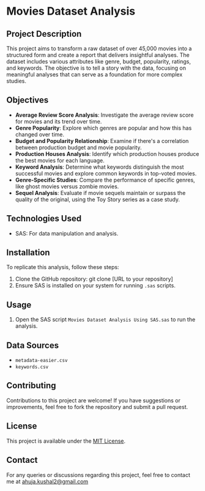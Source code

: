 # Movies Dataset Analysis

## Project Description
This project aims to transform a raw dataset of over 45,000 movies into a structured form and create a report that delivers insightful analyses. The dataset includes various attributes like genre, budget, popularity, ratings, and keywords. The objective is to tell a story with the data, focusing on meaningful analyses that can serve as a foundation for more complex studies.

## Objectives
- **Average Review Score Analysis**: Investigate the average review score for movies and its trend over time.
- **Genre Popularity**: Explore which genres are popular and how this has changed over time.
- **Budget and Popularity Relationship**: Examine if there's a correlation between production budget and movie popularity.
- **Production Houses Analysis**: Identify which production houses produce the best movies for each language.
- **Keyword Analysis**: Determine what keywords distinguish the most successful movies and explore common keywords in top-voted movies.
- **Genre-Specific Studies**: Compare the performance of specific genres, like ghost movies versus zombie movies.
- **Sequel Analysis**: Evaluate if movie sequels maintain or surpass the quality of the original, using the Toy Story series as a case study.

## Technologies Used
- SAS: For data manipulation and analysis.

## Installation
To replicate this analysis, follow these steps:
1. Clone the GitHub repository: git clone [URL to your repository]
2. Ensure SAS is installed on your system for running `.sas` scripts.

## Usage
1. Open the SAS script `Movies Dataset Analysis Using SAS.sas` to run the analysis.

## Data Sources
- `metadata-easier.csv`
- `keywords.csv`

## Contributing
Contributions to this project are welcome! If you have suggestions or improvements, feel free to fork the repository and submit a pull request.

## License
This project is available under the [MIT License](LICENSE.md).

## Contact
For any queries or discussions regarding this project, feel free to contact me at ahuja.kushal2@gmail.com


